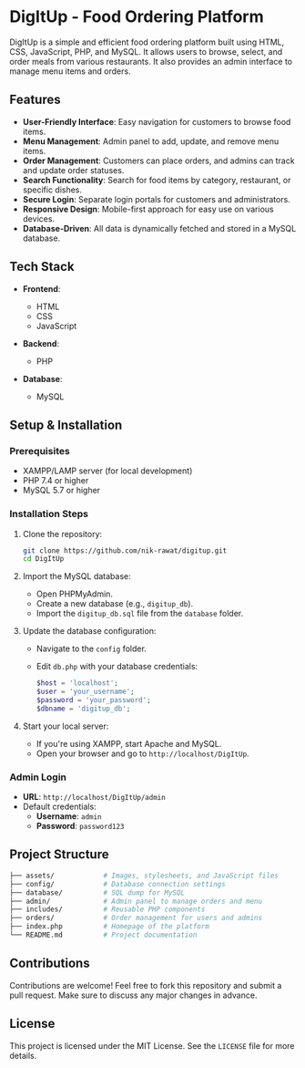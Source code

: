 # DigItUp - Food Ordering Platform

DigItUp is a simple and efficient food ordering platform built using HTML, CSS, JavaScript, PHP, and MySQL. It allows users to browse, select, and order meals from various restaurants. It also provides an admin interface to manage menu items and orders.

## Features

- **User-Friendly Interface**: Easy navigation for customers to browse food items.
- **Menu Management**: Admin panel to add, update, and remove menu items.
- **Order Management**: Customers can place orders, and admins can track and update order statuses.
- **Search Functionality**: Search for food items by category, restaurant, or specific dishes.
- **Secure Login**: Separate login portals for customers and administrators.
- **Responsive Design**: Mobile-first approach for easy use on various devices.
- **Database-Driven**: All data is dynamically fetched and stored in a MySQL database.

## Tech Stack

- **Frontend**: 
  - HTML
  - CSS
  - JavaScript

- **Backend**: 
  - PHP

- **Database**: 
  - MySQL

## Setup & Installation

### Prerequisites

- XAMPP/LAMP server (for local development)
- PHP 7.4 or higher
- MySQL 5.7 or higher

### Installation Steps

1. Clone the repository:

   ```bash
   git clone https://github.com/nik-rawat/digitup.git
   cd DigItUp
   ```

2. Import the MySQL database:

   - Open PHPMyAdmin.
   - Create a new database (e.g., `digitup_db`).
   - Import the `digitup_db.sql` file from the `database` folder.

3. Update the database configuration:

   - Navigate to the `config` folder.
   - Edit `db.php` with your database credentials:

     ```php
     $host = 'localhost';
     $user = 'your_username';
     $password = 'your_password';
     $dbname = 'digitup_db';
     ```

4. Start your local server:

   - If you're using XAMPP, start Apache and MySQL.
   - Open your browser and go to `http://localhost/DigItUp`.

### Admin Login

- **URL**: `http://localhost/DigItUp/admin`
- Default credentials:
  - **Username**: `admin`
  - **Password**: `password123`

## Project Structure

```bash
├── assets/            # Images, stylesheets, and JavaScript files
├── config/            # Database connection settings
├── database/          # SQL dump for MySQL
├── admin/             # Admin panel to manage orders and menu
├── includes/          # Reusable PHP components
├── orders/            # Order management for users and admins
├── index.php          # Homepage of the platform
└── README.md          # Project documentation
```

## Contributions

Contributions are welcome! Feel free to fork this repository and submit a pull request. Make sure to discuss any major changes in advance.

## License

This project is licensed under the MIT License. See the `LICENSE` file for more details.
